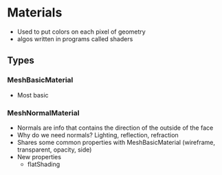 # Materials
- Used to put colors on each pixel of geometry
- algos written in programs called shaders

## Types

### MeshBasicMaterial
- Most basic

### MeshNormalMaterial
- Normals are info that contains the direction of the outside of the face
- Why do we need normals? Lighting, reflection, refraction
- Shares some common properties with MeshBasicMaterial (wireframe, transparent, opacity, side)
- New properties
  - flatShading